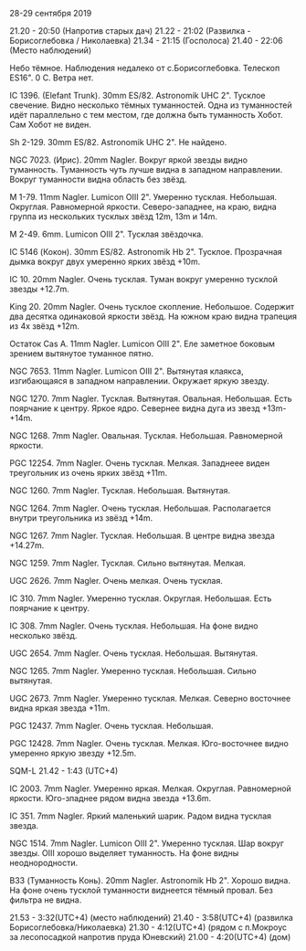 28-29 сентября 2019

21.20 - 20:50 (Напротив старых дач)
21.22 - 21:02 (Развилка - Борисоглебовка / Николаевка)
21.34 - 21:15 (Госполоса)
21.40 - 22:06 (Место наблюдений)

Небо тёмное. Наблюдения недалеко от с.Борисоглебовка. Телескоп ES16". 0 С. Ветра нет.

IC 1396. (Elefant Trunk). 30mm ES/82. Astronomik UHC 2". Тусклое свечение. Видно несколько тёмных туманностей. Одна из туманностей идёт параллельно с тем местом, где должна быть туманность Хобот. Сам Хобот не виден.

Sh 2-129. 30mm ES/82. Astronomik UHC 2". Не найдено.

NGC 7023. (Ирис). 20mm Nagler. Вокруг яркой звезды видно туманность. Туманность чуть лучше видна в западном направлении. Вокруг туманности видна область без звёзд.

M 1-79. 11mm Nagler. Lumicon OIII 2". Умеренно тусклая. Небольшая. Округлая. Равномерной яркости. Северо-западнее, на краю, видна группа из нескольких тусклых звёзд 12m, 13m и 14m.

M 2-49. 6mm. Lumicon OIII 2". Тусклая звёздочка.

IC 5146 (Кокон). 30mm ES/82. Astronomik Hb 2". Тусклое. Прозрачная дымка вокруг двух умеренно ярких звёзд +10m.

IC 10. 20mm Nagler. Очень тусклая. Туман вокруг умеренно тусклой звезды +12.7m.

King 20. 20mm Nagler. Очень тусклое скопление. Небольшое. Содержит два десятка одинаковой яркости звёзд. На южном краю видна трапеция из 4х звёзд +12m.

Остаток Cas A. 11mm Nagler. Lumicon OIII 2". Еле заметное боковым зрением вытянутое туманное пятно.

NGC 7653. 11mm Nagler. Lumicon OIII 2". Вытянутая клаякса, изгибающаяся в западном направлении. Окружает яркую звезду.

NGC 1270. 7mm Nagler. Тусклая. Вытянутая. Овальная. Небольшая. Есть поярчание к центру. Яркое ядро. Севернее видна дуга из звезд +13m-+14m.

NGC 1268. 7mm Nagler. Овальная. Тусклая. Небольшая. Равномерной яркости.

PGC 12254. 7mm Nagler. Очень тусклая. Мелкая. Западнеее виден треугольник из очень ярких звёзд +11m.

NGC 1260. 7mm Nagler. Тусклая. Небольшая. Вытянутая.

NGC 1264. 7mm Nagler. Очень тусклая. Небольшая. Располагается внутри треугольника из звёзд +14m.

NGC 1267. 7mm Nagler. Тусклая. Небольшая. В центре видна звезда +14.27m.

NGC 1259. 7mm Nagler. Тусклая. Сильно вытянутая. Мелкая.

UGC 2626. 7mm Nagler. Очень мелкая. Очень тусклая.

IC 310. 7mm Nagler. Умеренно тусклая. Округлая. Небольшая. Есть поярчание к центру.

IC 308. 7mm Nagler. Очень тусклая. Небольшая. На фоне видно несколько звёзд.

UGC 2654. 7mm Nagler. Очень тусклая. Небольшая. Вытянутая.

NGC 1265. 7mm Nagler. Умеренно тусклая. Небольшая. Сильно вытянутая.

UGC 2673. 7mm Nagler. Умеренно тусклая. Мелкая. Северно восточнее видна яркая звезда +11m.

PGC 12437. 7mm Nagler. Очень тусклая. Небольшая.

PGC 12428. 7mm Nagler. Очень тусклая. Мелкая. Юго-восточнее видно умеренно яркую звезду +12.5m.

SQM-L 21.42 - 1:43 (UTC+4)

IC 2003. 7mm Nagler. Умеренно яркая. Мелкая. Округлая. Равномерной яркости. Юго-зпаднее рядом видна звезда +13.6m.

IC 351. 7mm Nagler. Яркий маленький шарик. Радом видна тусклая звезда.

NGC 1514. 7mm Nagler. Lumicon OIII 2". Умеренно тусклая. Шар вокруг звезды. OIII хорошо выделяет туманность. На фоне видны неоднородности.

B33 (Туманность Конь). 20mm Nagler. Astronomik Hb 2". Хорошо видна. На фоне очень тусклой туманности виднеется тёмный провал. Без фильтра не видна.

21.53 - 3:32(UTC+4) (место наблюдений)
21.40 - 3:58(UTC+4) (развилка Борисоглебовка/Николаевка)
21.30 - 4:12(UTC+4) (рядом с п.Мокроус за лесопосадкой напротив пруда Юневский)
21.00 - 4:20(UTC+4) (дом)